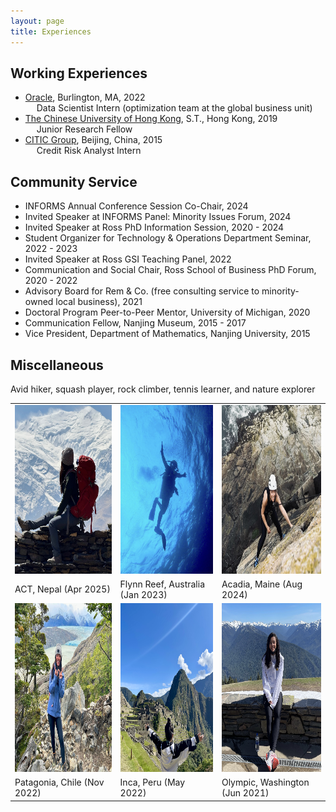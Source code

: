 ```yaml
---
layout: page
title: Experiences
---
```


## Working Experiences

- [Oracle](https://www.oracle.com/), Burlington, MA, 2022\
&emsp; Data Scientist Intern (optimization team at the global business unit)
- [The Chinese University of Hong Kong](https://www.cuhk.edu.hk/english/index.html), S.T., Hong Kong, 2019\
&emsp; Junior Research Fellow
- [CITIC Group](https://www.citicbank.com/), Beijing, China, 2015\
&emsp; Credit Risk Analyst Intern

## Community Service
- INFORMS Annual Conference Session Co-Chair, 2024
- Invited Speaker at INFORMS Panel: Minority Issues Forum, 2024
- Invited Speaker at Ross PhD Information Session, 2020 - 2024
- Student Organizer for Technology & Operations Department Seminar, 2022 - 2023
- Invited Speaker at Ross GSI Teaching Panel, 2022
- Communication and Social Chair, Ross School of Business PhD Forum, 2020 - 2022
- Advisory Board for Rem & Co. (free consulting service to minority-owned local business), 2021
- Doctoral Program Peer-to-Peer Mentor, University of Michigan, 2020
- Communication Fellow, Nanjing Museum, 2015 - 2017
- Vice President, Department of Mathematics, Nanjing University, 2015

## Miscellaneous
Avid hiker, squash player, rock climber, tennis learner, and nature explorer

<table style="border:hidden;">
  <tr>
    <td><img src="/public/hike6.jpg" width=250 height=270></td>
    <td><img src="/public/hike5.jpg" width=250 height=270></td>
    <td><img src="/public/hike2.jpg" width = 250 height=270></td>
  </tr>
  <tr>
    <td> ACT, Nepal (Apr 2025)</td>
    <td> Flynn Reef, Australia (Jan 2023) </td>
    <td> Acadia, Maine (Aug 2024) </td>
  </tr>
  <tr>
    <td><img src="/public/hike1.jpeg" width=250 height=270></td>
    <td><img src="/public/hike0.jpg" width=250 height=270></td>
    <td><img src="/public/hike00.jpg" width=250 height=270></td>
  </tr>
  <tr>
    <td>Patagonia, Chile (Nov 2022)</td>
    <td>Inca, Peru (May 2022)</td>
    <td>Olympic, Washington (Jun 2021)</td>

  </tr>
 </table>


